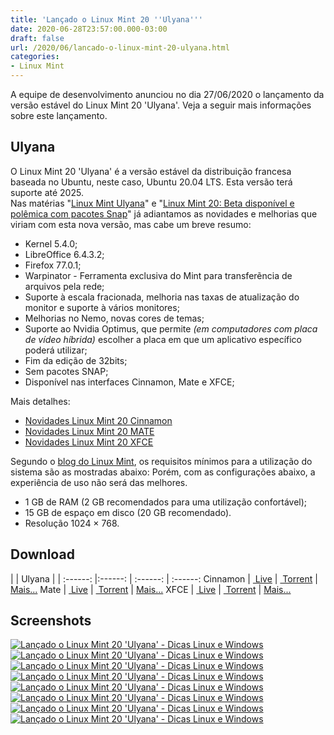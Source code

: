 ```yaml
---
title: 'Lançado o Linux Mint 20 ''Ulyana'''
date: 2020-06-28T23:57:00.000-03:00
draft: false
url: /2020/06/lancado-o-linux-mint-20-ulyana.html
categories: 
- Linux Mint
---
```


A equipe de desenvolvimento anunciou no dia 27/06/2020 o lançamento da versão estável do Linux Mint 20 'Ulyana'. Veja a seguir mais informações sobre este lançamento.

<!--more-->

## Ulyana

  
O Linux Mint 20 'Ulyana' é a versão estável da distribuição francesa baseada no Ubuntu, neste caso, Ubuntu 20.04 LTS. Esta versão terá suporte até 2025.  
Nas matérias "[Linux Mint Ulyana](https://info.wsouza.com.br/2020/04/linux-mint-20-ulyana.html)" e "[Linux Mint 20: Beta disponível e polêmica com pacotes Snap](https://info.wsouza.com.br/2020/06/linux-mint-20-beta-disponivel-e.html)" já adiantamos as novidades e melhorias que viriam com esta nova versão, mas cabe um breve resumo:  

*   Kernel 5.4.0;
*   LibreOffice 6.4.3.2;
*   Firefox 77.0.1;
*   Warpinator - Ferramenta exclusiva do Mint para transferẽncia de arquivos pela rede;
*   Suporte à escala fracionada, melhoria nas taxas de atualização do monitor e suporte à vários monitores;
*   Melhorias no Nemo, novas cores de temas;
*   Suporte ao Nvidia Optimus, que permite _(em computadores com placa de vídeo híbrida)_ escolher a placa em que um aplicativo específico poderá utilizar;
*   Fim da edição de 32bits;
*   Sem pacotes SNAP;
*   Disponível nas interfaces Cinnamon, Mate e XFCE;

Mais detalhes:  

*   [Novidades Linux Mint 20 Cinnamon](https://www.linuxmint.com/rel_ulyana_cinnamon_whatsnew.php)
*   [Novidades Linux Mint 20 MATE](https://www.linuxmint.com/rel_ulyana_mate_whatsnew.php)
*   [Novidades Linux Mint 20 XFCE](https://www.linuxmint.com/rel_ulyana_xfce_whatsnew.php)

Segundo o [blog do Linux Mint](https://blog.linuxmint.com/?p=3928), os requisitos mínimos para a utilização do sistema são as mostradas abaixo: Porém, com as configurações abaixo, a experiência de uso não será das melhores.  

*   1 GB de RAM (2 GB recomendados para uma utilização confortável);
*   15 GB de espaço em disco (20 GB recomendado).
*   Resolução 1024 × 768.

  

## Download

  
| | Ulyana | |
:------: |:------: | :------: | :------:
Cinnamon | [ Live](http://mirrors.evowise.com/linuxmint/stable/20/linuxmint-20-cinnamon-64bit.iso) | [ Torrent](https://torrents.linuxmint.com/torrents/linuxmint-20-cinnamon-64bit.iso.torrent) | [Mais...](https://www.linuxmint.com/rel_ulyana_cinnamon.php)
Mate | [ Live](http://mirrors.evowise.com/linuxmint/stable/20/linuxmint-20-mate-64bit.iso) | [ Torrent](https://torrents.linuxmint.com/torrents/linuxmint-20-mate-64bit.iso.torrent) | [Mais...](https://www.linuxmint.com/rel_ulyana_mate.php)
XFCE | [ Live](http://mirrors.evowise.com/linuxmint/stable/20/linuxmint-20-xfce-64bit.iso) | [ Torrent](https://torrents.linuxmint.com/torrents/linuxmint-20-xfce-64bit.iso.torrent) | [Mais...](https://www.linuxmint.com/rel_ulyana_xfce.php)

## Screenshots

  
[![Lançado o Linux Mint 20 'Ulyana' - Dicas Linux e Windows](https://2.bp.blogspot.com/-AC5pl89KsCs/XvlcutinEAI/AAAAAAAAPOk/nHCSJbdk7UgJtpKTIc0qm4UyjYvBzhJ0gCNcBGAsYHQ/s640/Ulyana1.png "Lançado o Linux Mint 20 'Ulyana' - Dicas Linux e Windows")](https://2.bp.blogspot.com/-AC5pl89KsCs/XvlcutinEAI/AAAAAAAAPOk/nHCSJbdk7UgJtpKTIc0qm4UyjYvBzhJ0gCNcBGAsYHQ/s1600/Ulyana1.png)  
[![Lançado o Linux Mint 20 'Ulyana' - Dicas Linux e Windows](https://4.bp.blogspot.com/--1YlHC4v_CA/Xvlcukt7VJI/AAAAAAAAPOs/ScyobqetJvkKiI0vnxfcyFzKu-TYg4K7QCNcBGAsYHQ/s640/Ulyana2.png "Lançado o Linux Mint 20 'Ulyana' - Dicas Linux e Windows")](https://4.bp.blogspot.com/--1YlHC4v_CA/Xvlcukt7VJI/AAAAAAAAPOs/ScyobqetJvkKiI0vnxfcyFzKu-TYg4K7QCNcBGAsYHQ/s1600/Ulyana2.png)  
[![Lançado o Linux Mint 20 'Ulyana' - Dicas Linux e Windows](https://3.bp.blogspot.com/--nIowwCIiYw/XvlcuuUw-iI/AAAAAAAAPOo/Ww3BcskxSPwCsNxEo8o-ARK2aMw2BZjLwCNcBGAsYHQ/s640/Ulyana3.png "Lançado o Linux Mint 20 'Ulyana' - Dicas Linux e Windows")](https://3.bp.blogspot.com/--nIowwCIiYw/XvlcuuUw-iI/AAAAAAAAPOo/Ww3BcskxSPwCsNxEo8o-ARK2aMw2BZjLwCNcBGAsYHQ/s1600/Ulyana3.png)  
[![Lançado o Linux Mint 20 'Ulyana' - Dicas Linux e Windows](https://2.bp.blogspot.com/-d4NNSfohe5E/Xvlcv34cxaI/AAAAAAAAPO0/-tlHe71tLvsJwe0FvgsBcnAhTwe4NRpbQCNcBGAsYHQ/s640/Ulyana5.png "Lançado o Linux Mint 20 'Ulyana' - Dicas Linux e Windows")](https://2.bp.blogspot.com/-d4NNSfohe5E/Xvlcv34cxaI/AAAAAAAAPO0/-tlHe71tLvsJwe0FvgsBcnAhTwe4NRpbQCNcBGAsYHQ/s1600/Ulyana5.png)  
[![Lançado o Linux Mint 20 'Ulyana' - Dicas Linux e Windows](https://1.bp.blogspot.com/--0mZAYohfOE/Xvlcv7kRMNI/AAAAAAAAPO4/06CXFwSa8usbRC6Pm6i5H4lfDPXGVautwCNcBGAsYHQ/s640/Ulyana6.png "Lançado o Linux Mint 20 'Ulyana' - Dicas Linux e Windows")](https://1.bp.blogspot.com/--0mZAYohfOE/Xvlcv7kRMNI/AAAAAAAAPO4/06CXFwSa8usbRC6Pm6i5H4lfDPXGVautwCNcBGAsYHQ/s1600/Ulyana6.png)  
[![Lançado o Linux Mint 20 'Ulyana' - Dicas Linux e Windows](https://3.bp.blogspot.com/-RbzxYi8RmXk/XvlcwSgPFGI/AAAAAAAAPO8/rg5na6yDvS0O-dNFbtmVDwLbpF9ae5sbACNcBGAsYHQ/s640/Ulyana7.png "Lançado o Linux Mint 20 'Ulyana' - Dicas Linux e Windows")](https://3.bp.blogspot.com/-RbzxYi8RmXk/XvlcwSgPFGI/AAAAAAAAPO8/rg5na6yDvS0O-dNFbtmVDwLbpF9ae5sbACNcBGAsYHQ/s1600/Ulyana7.png)  
[![Lançado o Linux Mint 20 'Ulyana' - Dicas Linux e Windows](https://1.bp.blogspot.com/-G0DTPdaT9ts/XvlcwvcdF2I/AAAAAAAAPPA/B0z1ER0-vnoIWxB7J7Lt7KrjboD_-lQ9QCNcBGAsYHQ/s640/Ulyana8.png "Lançado o Linux Mint 20 'Ulyana' - Dicas Linux e Windows")](https://1.bp.blogspot.com/-G0DTPdaT9ts/XvlcwvcdF2I/AAAAAAAAPPA/B0z1ER0-vnoIWxB7J7Lt7KrjboD_-lQ9QCNcBGAsYHQ/s1600/Ulyana8.png)  
[![Lançado o Linux Mint 20 'Ulyana' - Dicas Linux e Windows](https://2.bp.blogspot.com/-UsLM-XHRaVo/XvlcwzLy1dI/AAAAAAAAPPE/-uV4ZVge9vU2s4yCpaXYtmOCu5Th_Bb_wCNcBGAsYHQ/s640/Ulyana9.png "Lançado o Linux Mint 20 'Ulyana' - Dicas Linux e Windows")](https://2.bp.blogspot.com/-UsLM-XHRaVo/XvlcwzLy1dI/AAAAAAAAPPE/-uV4ZVge9vU2s4yCpaXYtmOCu5Th_Bb_wCNcBGAsYHQ/s1600/Ulyana9.png)
